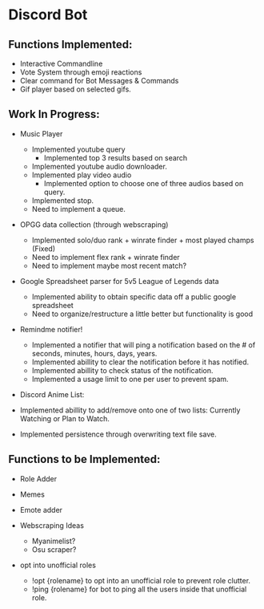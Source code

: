 # Discord Bot

## Functions Implemented:

- Interactive Commandline
- Vote System through emoji reactions
- Clear command for Bot Messages & Commands 
- Gif player based on selected gifs.

## Work In Progress:

- Music Player

  - Implemented youtube query
    - Implemented top 3 results based on search
  - Implemented youtube audio downloader.
  - Implemented play video audio
    - Implemented option to choose one of three audios based on query.
  - Implemented stop.
  - Need to implement a queue.

- OPGG data collection (through webscraping)

  - Implemented solo/duo rank + winrate finder + most played champs (Fixed)
  - Need to implement flex rank + winrate finder
  - Need to implement maybe most recent match?

- Google Spreadsheet parser for 5v5 League of Legends data
  - Implemented ability to obtain specific data off a public google spreadsheet
  - Need to organize/restructure a little better but functionality is good

- Remindme notifier!
  - Implemented a notifier that will ping a notification based on the # of seconds, minutes, hours, days, years.
  - Implemented abillity to clear the notification before it has notified.
  - Implemented abillity to check status of the notification.
  - Implemented a usage limit to one per user to prevent spam.

-  Discord Anime List:
  -  Implemented abillity to add/remove onto one of two lists: Currently Watching or Plan to Watch. 
  -  Implemented persistence through overwriting text file save.

## Functions to be Implemented:

- Role Adder

- Memes

- Emote adder

- Webscraping Ideas

  - Myanimelist?
  - Osu scraper?

- opt into unofficial roles

  - !opt {rolename} to opt into an unofficial role to prevent role clutter.
  - !ping {rolename} for bot to ping all the users inside that unofficial role.
